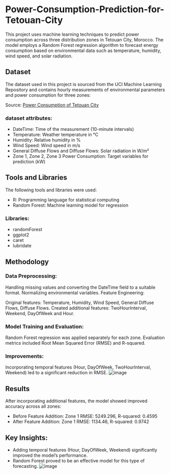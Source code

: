 # Power-Consumption-Prediction-for-Tetouan-City
This project uses machine learning techniques to predict power consumption across three distribution zones in Tetouan City, Morocco. The model employs a Random Forest regression algorithm to forecast energy consumption based on environmental data such as temperature, humidity, wind speed, and solar radiation.

## Dataset
The dataset used in this project is sourced from the UCI Machine Learning Repository and contains hourly measurements of environmental parameters and power consumption for three zones:

Source: <a href="https://archive.ics.uci.edu/dataset/849/power+consumption+of+tetouan+city">Power Consumption of Tetouan City</a>

### dataset attributes:
* DateTime: Time of the measurement (10-minute intervals)
* Temperature: Weather temperature in °C
* Humidity: Relative humidity in %
* Wind Speed: Wind speed in m/s
* General Diffuse Flows and Diffuse Flows: Solar radiation in W/m²
* Zone 1, Zone 2, Zone 3 Power Consumption: Target variables for prediction (kW)

## Tools and Libraries

The following tools and libraries were used:

* R: Programming language for statistical computing
* Random Forest: Machine learning model for regression
### Libraries:
* randomForest
* ggplot2
* caret
* lubridate

## Methodology

### Data Preprocessing:

Handling missing values and converting the DateTime field to a suitable format.
Normalizing environmental variables.
Feature Engineering:

Original features: Temperature, Humidity, Wind Speed, General Diffuse Flows, Diffuse Flows.
Created additional features: TwoHourInterval, Weekend, DayOfWeek and Hour.

### Model Training and Evaluation:

Random Forest regression was applied separately for each zone.
Evaluation metrics included Root Mean Squared Error (RMSE) and R-squared.

### Improvements:

Incorporating temporal features (Hour, DayOfWeek, TwoHourInterval, Weekend) led to a significant reduction in RMSE.
![image](https://github.com/user-attachments/assets/b66b4493-ec56-426d-86f5-cf436914b05d)


## Results
After incorporating additional features, the model showed improved accuracy across all zones:

* Before Feature Addition:
Zone 1 RMSE: 5249.296, R-squared: 0.4595
* After Feature Addition:
Zone 1 RMSE: 1134.46, R-squared: 0.9742


## Key Insights:
* Adding temporal features (Hour, DayOfWeek, Weekend) significantly improved the model’s performance.
* Random Forest proved to be an effective model for this type of forecasting.
![image](https://github.com/user-attachments/assets/f49bc875-94a1-4d55-87f2-9a9c40f26d61)
